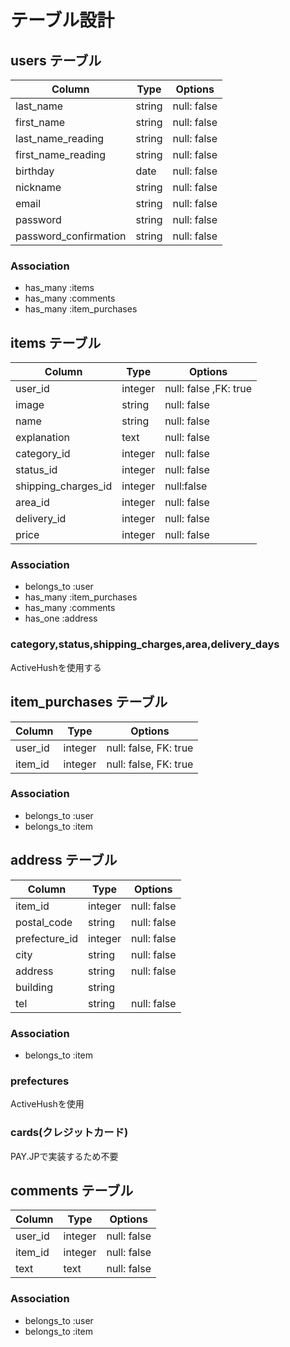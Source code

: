 # テーブル設計

## users テーブル

| Column                | Type   | Options     |
| --------------------- | ------ | ----------- |
| last_name             | string | null: false |
| first_name            | string | null: false |
| last_name_reading     | string | null: false |
| first_name_reading    | string | null: false |
| birthday              | date   | null: false |
| nickname              | string | null: false |
| email                 | string | null: false |
| password              | string | null: false |
| password_confirmation | string | null: false |

### Association

- has_many :items
- has_many :comments
- has_many :item_purchases

## items テーブル

| Column           | Type       | Options     |
| ---------------- | ---------- | ----------- |
| user_id          | integer    | null: false ,FK: true |
| image            | string     | null: false |
| name             | string     | null: false |
| explanation      | text       | null: false |
| category_id      | integer    | null: false |
| status_id        | integer    | null: false |
| shipping_charges_id | integer | null:false  |
| area_id          | integer    | null: false |
| delivery_id      | integer    | null: false |
| price            | integer    | null: false |

### Association

- belongs_to :user
- has_many :item_purchases
- has_many :comments
- has_one :address

### category,status,shipping_charges,area,delivery_days
ActiveHushを使用する

## item_purchases テーブル

| Column   | Type      | Options               |
| ---------| --------- | --------------------- |
| user_id  | integer   | null: false, FK: true |
| item_id  | integer   | null: false, FK: true |

### Association

- belongs_to :user
- belongs_to :item


## address テーブル

| Column        | Type      | Options     |
| --------------| --------- | ----------- |
| item_id       | integer    | null: false |
| postal_code   | string    | null: false |
| prefecture_id | integer   | null: false |
| city          | string    | null: false |
| address       | string    | null: false |
| building      | string    |             |
| tel           | string    | null: false |

### Association

- belongs_to :item

### prefectures
ActiveHushを使用

### cards(クレジットカード)
PAY.JPで実装するため不要


## comments テーブル

| Column  | Type      | Options     |
| ------- | --------- | ----------- |
| user_id | integer   | null: false |
| item_id | integer   | null: false |
| text    | text      | null: false |

### Association

- belongs_to :user
- belongs_to :item